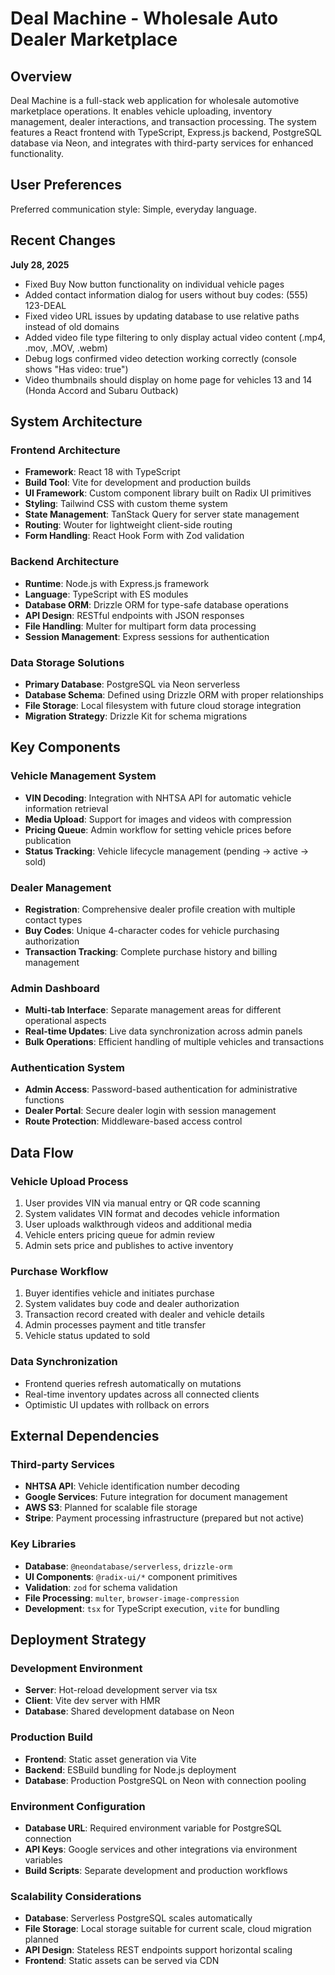 # Deal Machine - Wholesale Auto Dealer Marketplace

## Overview

Deal Machine is a full-stack web application for wholesale automotive marketplace operations. It enables vehicle uploading, inventory management, dealer interactions, and transaction processing. The system features a React frontend with TypeScript, Express.js backend, PostgreSQL database via Neon, and integrates with third-party services for enhanced functionality.

## User Preferences

Preferred communication style: Simple, everyday language.

## Recent Changes

**July 28, 2025**
- Fixed Buy Now button functionality on individual vehicle pages
- Added contact information dialog for users without buy codes: (555) 123-DEAL
- Fixed video URL issues by updating database to use relative paths instead of old domains
- Added video file type filtering to only display actual video content (.mp4, .mov, .MOV, .webm)
- Debug logs confirmed video detection working correctly (console shows "Has video: true")
- Video thumbnails should display on home page for vehicles 13 and 14 (Honda Accord and Subaru Outback)

## System Architecture

### Frontend Architecture
- **Framework**: React 18 with TypeScript
- **Build Tool**: Vite for development and production builds
- **UI Framework**: Custom component library built on Radix UI primitives
- **Styling**: Tailwind CSS with custom theme system
- **State Management**: TanStack Query for server state management
- **Routing**: Wouter for lightweight client-side routing
- **Form Handling**: React Hook Form with Zod validation

### Backend Architecture
- **Runtime**: Node.js with Express.js framework
- **Language**: TypeScript with ES modules
- **Database ORM**: Drizzle ORM for type-safe database operations
- **API Design**: RESTful endpoints with JSON responses
- **File Handling**: Multer for multipart form data processing
- **Session Management**: Express sessions for authentication

### Data Storage Solutions
- **Primary Database**: PostgreSQL via Neon serverless
- **Database Schema**: Defined using Drizzle ORM with proper relationships
- **File Storage**: Local filesystem with future cloud storage integration
- **Migration Strategy**: Drizzle Kit for schema migrations

## Key Components

### Vehicle Management System
- **VIN Decoding**: Integration with NHTSA API for automatic vehicle information retrieval
- **Media Upload**: Support for images and videos with compression
- **Pricing Queue**: Admin workflow for setting vehicle prices before publication
- **Status Tracking**: Vehicle lifecycle management (pending → active → sold)

### Dealer Management
- **Registration**: Comprehensive dealer profile creation with multiple contact types
- **Buy Codes**: Unique 4-character codes for vehicle purchasing authorization
- **Transaction Tracking**: Complete purchase history and billing management

### Admin Dashboard
- **Multi-tab Interface**: Separate management areas for different operational aspects
- **Real-time Updates**: Live data synchronization across admin panels
- **Bulk Operations**: Efficient handling of multiple vehicles and transactions

### Authentication System
- **Admin Access**: Password-based authentication for administrative functions
- **Dealer Portal**: Secure dealer login with session management
- **Route Protection**: Middleware-based access control

## Data Flow

### Vehicle Upload Process
1. User provides VIN via manual entry or QR code scanning
2. System validates VIN format and decodes vehicle information
3. User uploads walkthrough videos and additional media
4. Vehicle enters pricing queue for admin review
5. Admin sets price and publishes to active inventory

### Purchase Workflow
1. Buyer identifies vehicle and initiates purchase
2. System validates buy code and dealer authorization
3. Transaction record created with dealer and vehicle details
4. Admin processes payment and title transfer
5. Vehicle status updated to sold

### Data Synchronization
- Frontend queries refresh automatically on mutations
- Real-time inventory updates across all connected clients
- Optimistic UI updates with rollback on errors

## External Dependencies

### Third-party Services
- **NHTSA API**: Vehicle identification number decoding
- **Google Services**: Future integration for document management
- **AWS S3**: Planned for scalable file storage
- **Stripe**: Payment processing infrastructure (prepared but not active)

### Key Libraries
- **Database**: `@neondatabase/serverless`, `drizzle-orm`
- **UI Components**: `@radix-ui/*` component primitives
- **Validation**: `zod` for schema validation
- **File Processing**: `multer`, `browser-image-compression`
- **Development**: `tsx` for TypeScript execution, `vite` for bundling

## Deployment Strategy

### Development Environment
- **Server**: Hot-reload development server via tsx
- **Client**: Vite dev server with HMR
- **Database**: Shared development database on Neon

### Production Build
- **Frontend**: Static asset generation via Vite
- **Backend**: ESBuild bundling for Node.js deployment
- **Database**: Production PostgreSQL on Neon with connection pooling

### Environment Configuration
- **Database URL**: Required environment variable for PostgreSQL connection
- **API Keys**: Google services and other integrations via environment variables
- **Build Scripts**: Separate development and production workflows

### Scalability Considerations
- **Database**: Serverless PostgreSQL scales automatically
- **File Storage**: Local storage suitable for current scale, cloud migration planned
- **API Design**: Stateless REST endpoints support horizontal scaling
- **Frontend**: Static assets can be served via CDN